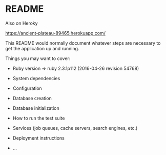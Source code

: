 # README

Also on Heroky

https://ancient-plateau-89465.herokuapp.com/

This README would normally document whatever steps are necessary to get the
application up and running.

Things you may want to cover:

* Ruby version => ruby 2.3.1p112 (2016-04-26 revision 54768)

* System dependencies

* Configuration

* Database creation

* Database initialization

* How to run the test suite

* Services (job queues, cache servers, search engines, etc.)

* Deployment instructions

* ...
